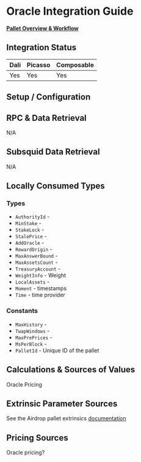 # Oracle Integration Guide

[**Pallet Overview & Workflow**](../oracle.md)

## Integration Status

| Dali | Picasso | Composable |
|------|---------|------------|
| Yes  | Yes     | Yes        |

## Setup / Configuration

## RPC & Data Retrieval
N/A

## Subsquid Data Retrieval
N/A

## Locally Consumed Types

### Types
* `AuthorityId` - 
* `MinStake` - 
* `StakeLock` - 
* `StalePrice` - 
* `AddOracle` - 
* `RewardOrigin` - 
* `MaxAnswerBound` - 
* `MaxAssetsCount` - 
* `TreasuryAccount` - 
* `WeightInfo` - Weight
* `LocalAssets` - 
* `Moment` - timestamps
* `Time` - time provider

### Constants
* `MaxHistory` -
* `TwapWindows` -
* `MaxPrePrices` -
* `MsPerBlock` -  
* `PalletId` - Unique ID of the pallet

## Calculations & Sources of Values
Oracle Pricing

## Extrinsic Parameter Sources
See the Airdrop pallet extrinsics [documentation](./extrinsics.md)

## Pricing Sources
Oracle pricing?

